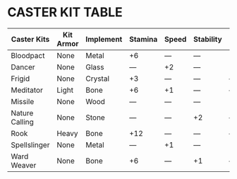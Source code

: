 # CASTER KIT TABLE

<table style="width:100%;">
<colgroup>
<col style="width: 16%" />
<col style="width: 10%" />
<col style="width: 10%" />
<col style="width: 8%" />
<col style="width: 5%" />
<col style="width: 10%" />
<col style="width: 16%" />
<col style="width: 16%" />
<col style="width: 4%" />
</colgroup>
<thead>
<tr class="header">
<th>Caster Kits</th>
<th>Kit Armor</th>
<th>Implement</th>
<th>Stamina</th>
<th>Speed</th>
<th>Stability</th>
<th>Magical Damage</th>
<th>Magic Distance</th>
<th>Area</th>
</tr>
</thead>
<tbody>
<tr class="odd">
<td>Bloodpact</td>
<td>None</td>
<td>Metal</td>
<td>+6</td>
<td>—</td>
<td>—</td>
<td>+2/+2/+2</td>
<td>+5</td>
<td>—</td>
</tr>
<tr class="even">
<td>Dancer</td>
<td>None</td>
<td>Glass</td>
<td>—</td>
<td>+2</td>
<td>—</td>
<td>+0/+1/+2</td>
<td>—</td>
<td>—</td>
</tr>
<tr class="odd">
<td>Frigid</td>
<td>None</td>
<td>Crystal</td>
<td>+3</td>
<td>—</td>
<td>—</td>
<td>—</td>
<td>+7</td>
<td>+1</td>
</tr>
<tr class="even">
<td>Meditator</td>
<td>Light</td>
<td>Bone</td>
<td>+6</td>
<td>+1</td>
<td>—</td>
<td>—</td>
<td>—</td>
<td>—</td>
</tr>
<tr class="odd">
<td>Missile</td>
<td>None</td>
<td>Wood</td>
<td>—</td>
<td>—</td>
<td>—</td>
<td>+0/+1/+2</td>
<td>+10</td>
<td>—</td>
</tr>
<tr class="even">
<td>Nature Calling</td>
<td>None</td>
<td>Stone</td>
<td>—</td>
<td>—</td>
<td>+2</td>
<td>—</td>
<td>+7</td>
<td>—</td>
</tr>
<tr class="odd">
<td>Rook</td>
<td>Heavy</td>
<td>Bone</td>
<td>+12</td>
<td>—</td>
<td>—</td>
<td>—</td>
<td>—</td>
<td>—</td>
</tr>
<tr class="even">
<td>Spellslinger</td>
<td>None</td>
<td>Metal</td>
<td>—</td>
<td>+1</td>
<td>—</td>
<td>+1/+1/+1</td>
<td>+5</td>
<td>—</td>
</tr>
<tr class="odd">
<td>Ward Weaver</td>
<td>None</td>
<td>Bone</td>
<td>+6</td>
<td>—</td>
<td>+1</td>
<td>—</td>
<td>+5</td>
<td>—</td>
</tr>
</tbody>
</table>
